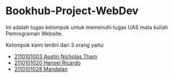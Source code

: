 # Bookhub-Project-WebDev

Ini adalah tugas kelompok untuk memenuhi tugas UAS mata kuliah Pemrograman Website. 

Kelompok kami terdiri dari 3 orang yaitu:

- [2110101003 Austin Nicholas Tham](https://github.com/AustinNick)
- [2110101020 Hansel Ricardo](https://github.com/HanselRicardo)
- [2110101028 Mandalan](https://github.com/omniset)

